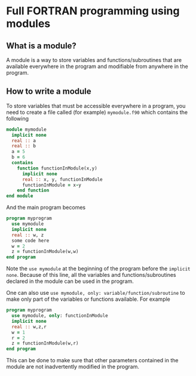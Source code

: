 # Full FORTRAN programming using modules

## What is a module?

A module is a way to store variables and functions/subroutines that are available everywhere in the program and modifiable from anywhere in the program.

## How to write a module

To store variables that must be accessible everywhere in a program, you need to create a file called \(for example\) `mymodule.f90` which contains the following

```fortran
module mymodule
  implicit none
  real :: a
  real :: b
  a = 5
  b = 6
  contains
    function functionInModule(x,y)
      implicit none
      real :: x, y, functionInModule
      functionInModule = x-y
    end function
end module
```

And the main program becomes

```fortran
program myprogram
  use mymodule
  implicit none
  real :: w, z
  some code here
  w = 2
  z = functionInModule(w,w)
end program
```

Note the `use mymodule` at the beginning of the program before the `implicit none`. Because of this line, all the variables and functions/subroutines declared in the module can be used in the program.

One can also use `use mymodule, only: variable/function/subroutine` to make only part of the variables or functions available. For example

```fortran
program myprogram
  use mymodule, only: functionInModule
  implicit none
  real :: w,z,r
  w = 1
  r = 2
  z = functionInModule(w,r)
end program
```

This can be done to make sure that other parameters contained in the module are not inadvertently modified in the program.

